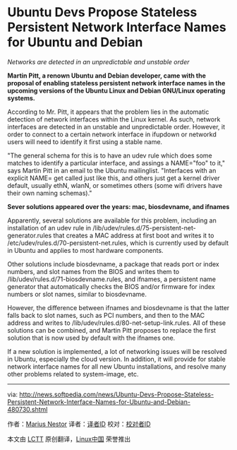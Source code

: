 Ubuntu Devs Propose Stateless Persistent Network Interface Names for Ubuntu and Debian
======================================================================================
*Networks are detected in an unpredictable and unstable order*

**Martin Pitt, a renown Ubuntu and Debian developer, came with the proposal of enabling stateless persistent network interface names in the upcoming versions of the Ubuntu Linux and Debian GNU/Linux operating systems.**

According to Mr. Pitt, it appears that the problem lies in the automatic detection of network interfaces within the Linux kernel. As such, network interfaces are detected in an unstable and unpredictable order. However, it order to connect to a certain network interface in ifupdown or networkd users will need to identify it first using a stable name.

"The general schema for this is to have an udev rule which does some matches to identify a particular interface, and assings a NAME="foo" to it," says Martin Pitt in an email to the Ubuntu mailinglist. "Interfaces with an explicit NAME= get called just like this, and others just get a kernel driver default, usually ethN, wlanN, or sometimes others (some wifi drivers have their own naming schemas)."

**Sever solutions appeared over the years: mac, biosdevname, and ifnames**

Apparently, several solutions are available for this problem, including an installation of an udev rule in /lib/udev/rules.d/75-persistent-net-generator.rules that creates a MAC address at first boot and writes it to /etc/udev/rules.d/70-persistent-net.rules, which is currently used by default in Ubuntu and applies to most hardware components.

Other solutions include biosdevname, a package that reads port or index numbers, and slot names from the BIOS and writes them to /lib/udev/rules.d/71-biosdevname.rules, and ifnames, a persistent name generator that automatically checks the BIOS and/or firmware for index numbers or slot names, similar to biosdevname.

However, the difference between ifnames and biosdevname is that the latter falls back to slot names, such as PCI numbers, and then to the MAC address and writes to /lib/udev/rules.d/80-net-setup-link.rules. All of these solutions can be combined, and Martin Pitt proposes to replace the first solution that is now used by default with the ifnames one.

If a new solution is implemented, a lot of networking issues will be resolved in Ubuntu, especially the cloud version. In addition, it will provide for stable network interface names for all new Ubuntu installations, and resolve many other problems related to system-image, etc.

--------------------------------------------------------------------------------

via: http://news.softpedia.com/news/Ubuntu-Devs-Propose-Stateless-Persistent-Network-Interface-Names-for-Ubuntu-and-Debian-480730.shtml

作者：[Marius Nestor][a]
译者：[译者ID](https://github.com/译者ID)
校对：[校对者ID](https://github.com/校对者ID)

本文由 [LCTT](https://github.com/LCTT/TranslateProject) 原创翻译，[Linux中国](http://linux.cn/) 荣誉推出

[a]:http://news.softpedia.com/editors/browse/marius-nestor
